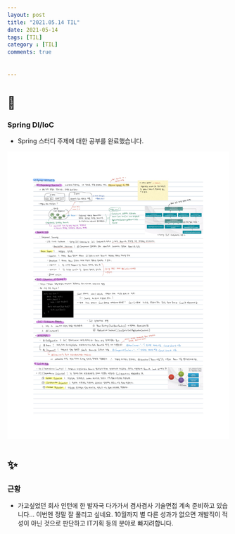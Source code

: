 ```yaml
---
layout: post
title: "2021.05.14 TIL"
date: 2021-05-14
tags: [TIL]
category : [TIL]
comments: true


---
```


# 🎉

### Spring DI/IoC

- Spring 스터디 주제에 대한 공부를 완료했습니다.

![img](../assets/img/unknown.png)

# ✨



### 근황

- 가고싶었던 회사 인턴에 한 발자국 다가가서 겸사겸사 기술면접 계속 준비하고 있습니다... 이번엔 정말 잘 풀리고 싶네요. 10월까지 별 다른 성과가 없으면 개발직이 적성이 아닌 것으로 판단하고 IT기획 등의 분야로 빠지려합니다.

